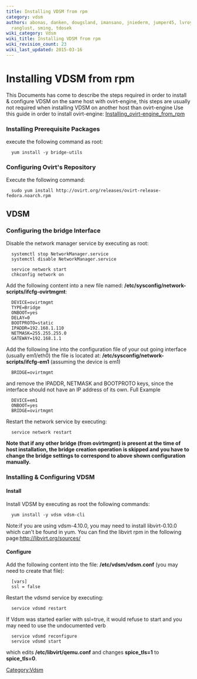 ```yaml
---
title: Installing VDSM from rpm
category: vdsm
authors: abonas, danken, dougsland, imansano, jniederm, jumper45, lvroyce, mburns,
  ranglust, sming, tdosek
wiki_category: Vdsm
wiki_title: Installing VDSM from rpm
wiki_revision_count: 23
wiki_last_updated: 2015-03-16
---
```


# Installing VDSM from rpm

This Documents has come to describe the steps required in order to install & configure VDSM on the same host with ovirt-engine, this steps are usually not required when installing VDSM on another host than ovirt-engine
Use this guide in order to install ovirt-engine: [Installing_ovirt-engine_from_rpm](Installing_ovirt-engine_from_rpm)

### Installing Prerequisite Packages

execute the following command as root:

      yum install -y bridge-utils

### Configuring Ovirt's Repository

Execute the following command:

      sudo yum install http://ovirt.org/releases/ovirt-release-fedora.noarch.rpm

## VDSM

### Configuring the bridge Interface

Disable the network manager service by executing as root:

      systemctl stop NetworkManager.service
      systemctl disable NetworkManager.service

      service network start
      chkconfig network on

Add the following content into a new file named: **/etc/sysconfig/network-scripts/ifcfg-ovirtmgmt**:

      DEVICE=ovirtmgmt
      TYPE=Bridge
      ONBOOT=yes
      DELAY=0
      BOOTPROTO=static
      IPADDR=192.168.1.110
      NETMASK=255.255.255.0
      GATEWAY=192.168.1.1

Add the following line into the configuration file of your out going interface (usually em1/eth0) the file is located at: **/etc/sysconfig/network-scripts/ifcfg-em1** (assuming the device is em1)

      BRIDGE=ovirtmgmt

and remove the IPADDR, NETMASK and BOOTPROTO keys, since the interface should not have an IP address of its own. Full Example

      DEVICE=em1
      ONBOOT=yes
      BRIDGE=ovirtmgmt

Restart the network service by executing:

      service network restart

**Note that if any other bridge (from ovirtmgmt) is present at the time of host installation, the bridge creation operation is skipped and you have to change the bridge settings to correspond to above shown configuration manually.**

### Installing & Configuring VDSM

#### Install

Install VDSM by executing as root the following commands:

      yum install -y vdsm vdsm-cli

Note:if you are using vdsm-4.10.0, you may need to install libvirt-0.10.0 which can't be found in yum. You can find the libvirt rpm in the following page:<http://libvirt.org/sources/>

#### Configure

Add the following content into the file: **/etc/vdsm/vdsm.conf** (you may need to create that file):

      [vars]
      ssl = false

Restart the vdsmd service by executing:

      service vdsmd restart

If Vdsm was started earlier with ssl=true, it would refuse to start and you may need to use the undocumented verb

      service vdsmd reconfigure
      service vdsmd start

which edits **/etc/libvirt/qemu.conf** and changes **spice_tls=1** to **spice_tls=0**.

<Category:Vdsm>
